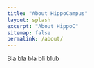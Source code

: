 ```yaml
---
title: "About HippoCampus"
layout: splash
excerpt: "About HippoC"
sitemap: false
permalink: /about/
---
```


Bla bla bla bli blub



